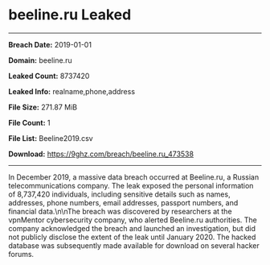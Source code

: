# beeline.ru Leaked

------------
**Breach Date:** 2019-01-01

**Domain:** beeline.ru

**Leaked Count:** 8737420

**Leaked Info:** realname,phone,address

**File Size:** 271.87 MiB

**File Count:** 1

**File List:** Beeline2019.csv

**Download:** https://9ghz.com/breach/beeline.ru_473538

------------
In December 2019, a massive data breach occurred at Beeline.ru, a Russian telecommunications company. The leak exposed the personal information of 8,737,420 individuals, including sensitive details such as names, addresses, phone numbers, email addresses, passport numbers, and financial data.\n\nThe breach was discovered by researchers at the vpnMentor cybersecurity company, who alerted Beeline.ru authorities. The company acknowledged the breach and launched an investigation, but did not publicly disclose the extent of the leak until January 2020. The hacked database was subsequently made available for download on several hacker forums.
